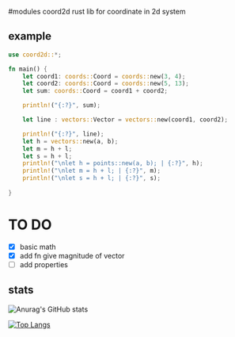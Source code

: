 #modules coord2d
rust lib for coordinate in 2d system

## example

```rust
use coord2d::*;

fn main() {
    let coord1: coords::Coord = coords::new(3, 4);
    let coord2: coords::Coord = coords::new(5, 13);
    let sum: coords::Coord = coord1 + coord2;

    println!("{:?}", sum);

    let line : vectors::Vector = vectors::new(coord1, coord2);

    println!("{:?}", line);
    let h = vectors::new(a, b);
    let m = h + l;
    let s = h + l;
    println!("\nlet h = points::new(a, b); | {:?}", h);
    println!("\nlet m = h + l; | {:?}", m);
    println!("\nlet s = h + l; | {:?}", s);
    
}

```

# TO DO

- [x] basic math
- [X] add fn give magnitude of vector
- [ ] add properties

## stats

![Anurag's GitHub stats](https://github-readme-stats.vercel.app/api?username=abdellatif-dev&show_icons=true&theme=radical)

[![Top Langs](https://github-readme-stats.vercel.app/api/top-langs/?username=abdellatif-dev&layout=compact&show_icons=true&theme=radical)](https://github.com/abdellatif-dev/github-readme-stats)
